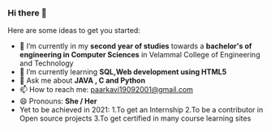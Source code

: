 ### Hi there 👋


Here are some ideas to get you started:

- 🔭 I’m currently in my **second year of studies** towards a **bachelor's of engineering in Computer Sciences** in Velammal College of Engineering and Technology
- 🌱 I’m currently learning **SQL,Web development using HTML5**
- 💬 Ask me about **JAVA , C and Python**
- 📫 How to reach me: paarkavi19092001@gmail.com
- 😄 Pronouns: **She / Her**
- Yet to be achieved in 2021:
1.To get an Internship
2.To be a contributor in Open source projects
3.To get certified in many course learning sites


